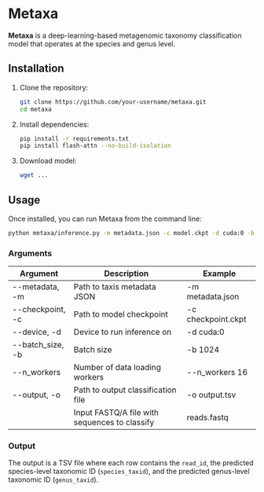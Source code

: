 # Metaxa

**Metaxa** is a deep-learning-based metagenomic taxonomy classification model that operates at the species and genus level. 

## Installation

1. Clone the repository:
   ```bash
   git clone https://github.com/your-username/metaxa.git
   cd metaxa
   ```

2. Install dependencies:
   ```bash
   pip install -r requirements.txt
   pip install flash-attn --no-build-isolation
   ```

3. Download model:
   ```bash
   wget ...
   ```

## Usage
Once installed, you can run Metaxa from the command line:

```bash
python metaxa/inference.py -m metadata.json -c model.ckpt -d cuda:0 -b 1024 --n_workers 16 -o output.tsv reads.fastq
```

### Arguments

| Argument         | Description                                   | Example            |
|------------------|-----------------------------------------------|--------------------|
| --metadata, -m   | Path to taxis metadata JSON                   | -m metadata.json   |
| --checkpoint, -c | Path to model checkpoint                      | -c checkpoint.ckpt |
| --device, -d     | Device to run inference on                    | -d cuda:0          |
| --batch_size, -b | Batch size                                    | -b 1024            |
| --n_workers      | Number of data loading workers                | --n_workers 16     |
| --output, -o     | Path to output classification file            | -o output.tsv      |
|                  | Input FASTQ/A file with sequences to classify | reads.fastq        |

### Output

The output is a TSV file where each row contains the `read_id`, the predicted species-level taxonomic ID (`species_taxid`), and the predicted genus-level taxonomic ID (`genus_taxid`).